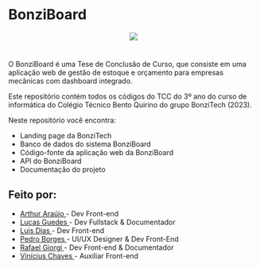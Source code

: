 # BonziBoard

<div align="center">
  <img src="https://github.com/vidacalura/BonziTech-TCC/blob/main/client/public/img/logo-bonziboard.svg">
</div>

#

O BonziBoard é uma Tese de Conclusão de Curso, que consiste em uma aplicação web de gestão 
de estoque e orçamento para empresas mecânicas com dashboard integrado.

Este repositório contém todos os códigos do TCC do 3º ano do curso de informática do
Colégio Técnico Bento Quirino do grupo BonziTech (2023).

Neste repositório você encontra:
* Landing page da BonziTech
* Banco de dados do sistema BonziBoard
* Código-fonte da aplicação web da BonziBoard
* API do BonziBoard
* Documentação do projeto


## Feito por:

* <a href="https://github.com/unknowuser6969"> Arthur Araújo </a> - Dev Front-end
* <a href="https://github.com/vidacalura"> Lucas Guedes </a> - Dev Fullstack & Documentador
* <a href="https://github.com/luizinfrd"> Luis Dias </a> - Dev Front-end
* <a href="https://github.com/TulioTheGreat"> Pedro Borges </a> - UI/UX Designer & Dev Front-End
* <a href="https://github.com/rafaelnator"> Rafael Giorgi </a> - Dev Front-end & Documentador
* <a href="https://github.com/Vinicius-Chaves22"> Vinícius Chaves </a> - Auxiliar Front-end
